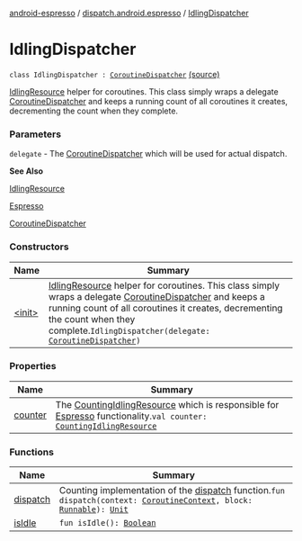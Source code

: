[android-espresso](../../index.md) / [dispatch.android.espresso](../index.md) / [IdlingDispatcher](./index.md)

# IdlingDispatcher

`class IdlingDispatcher : `[`CoroutineDispatcher`](https://kotlin.github.io/kotlinx.coroutines/kotlinx-coroutines-core/kotlinx.coroutines/-coroutine-dispatcher/index.html) [(source)](https://github.com/RBusarow/Dispatch/tree/master/android-espresso/src/main/java/dispatch/android/espresso/IdlingDispatcher.kt#L32)

[IdlingResource](https://developer.android.com/reference/androidx/test/androidx/test/espresso/IdlingResource.html) helper for coroutines.  This class simply wraps a delegate [CoroutineDispatcher](https://kotlin.github.io/kotlinx.coroutines/kotlinx-coroutines-core/kotlinx.coroutines/-coroutine-dispatcher/index.html)
and keeps a running count of all coroutines it creates, decrementing the count when they complete.

### Parameters

`delegate` - The [CoroutineDispatcher](https://kotlin.github.io/kotlinx.coroutines/kotlinx-coroutines-core/kotlinx.coroutines/-coroutine-dispatcher/index.html) which will be used for actual dispatch.

**See Also**

[IdlingResource](https://developer.android.com/reference/androidx/test/androidx/test/espresso/IdlingResource.html)

[Espresso](https://developer.android.com/reference/androidx/test/androidx/test/espresso/Espresso.html)

[CoroutineDispatcher](https://kotlin.github.io/kotlinx.coroutines/kotlinx-coroutines-core/kotlinx.coroutines/-coroutine-dispatcher/index.html)

### Constructors

| Name | Summary |
|---|---|
| [&lt;init&gt;](-init-.md) | [IdlingResource](https://developer.android.com/reference/androidx/test/androidx/test/espresso/IdlingResource.html) helper for coroutines.  This class simply wraps a delegate [CoroutineDispatcher](https://kotlin.github.io/kotlinx.coroutines/kotlinx-coroutines-core/kotlinx.coroutines/-coroutine-dispatcher/index.html) and keeps a running count of all coroutines it creates, decrementing the count when they complete.`IdlingDispatcher(delegate: `[`CoroutineDispatcher`](https://kotlin.github.io/kotlinx.coroutines/kotlinx-coroutines-core/kotlinx.coroutines/-coroutine-dispatcher/index.html)`)` |

### Properties

| Name | Summary |
|---|---|
| [counter](counter.md) | The [CountingIdlingResource](https://developer.android.com/reference/androidx/test/androidx/test/espresso/idling/CountingIdlingResource.html) which is responsible for [Espresso](https://developer.android.com/reference/androidx/test/androidx/test/espresso/Espresso.html) functionality.`val counter: `[`CountingIdlingResource`](https://developer.android.com/reference/androidx/test/androidx/test/espresso/idling/CountingIdlingResource.html) |

### Functions

| Name | Summary |
|---|---|
| [dispatch](dispatch.md) | Counting implementation of the [dispatch](https://kotlin.github.io/kotlinx.coroutines/kotlinx-coroutines-core/kotlinx.coroutines/-coroutine-dispatcher/dispatch.html) function.`fun dispatch(context: `[`CoroutineContext`](https://kotlinlang.org/api/latest/jvm/stdlib/kotlin.coroutines/-coroutine-context/index.html)`, block: `[`Runnable`](https://kotlin.github.io/kotlinx.coroutines/kotlinx-coroutines-core/kotlinx.coroutines/-runnable.html)`): `[`Unit`](https://kotlinlang.org/api/latest/jvm/stdlib/kotlin/-unit/index.html) |
| [isIdle](is-idle.md) | `fun isIdle(): `[`Boolean`](https://kotlinlang.org/api/latest/jvm/stdlib/kotlin/-boolean/index.html) |
